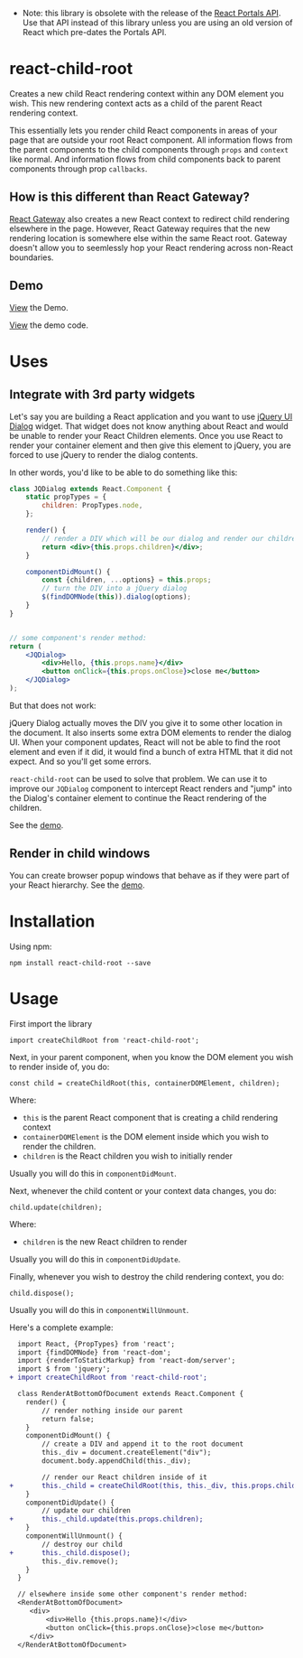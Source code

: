 * Note: this library is obsolete with the release of the [React Portals API](https://reactjs.org/docs/portals.html).  Use that API instead of this library unless you are using an old version of React which pre-dates the Portals API.

# react-child-root

Creates a new child React rendering context within any DOM element you wish.  This new rendering context acts as a child of the parent React rendering context.

This essentially lets you render child React components in areas of your page that are outside your root React component.  All information flows from the parent components to the child components through `props` and `context` like normal.  And information flows from child components back to parent components through prop `callbacks`.

## How is this different than React Gateway?

[React Gateway](https://github.com/cloudflare/react-gateway) also creates a new React context to redirect child rendering elsewhere in the page.  However, React Gateway requires that the new rendering location is somewhere else within the same React root.  Gateway doesn't allow you to seemlessly hop your React rendering across non-React boundaries.

## Demo

[View](https://rawgit.com/experoinc/react-child-root/master/dist/example.html) the Demo.

[View](https://github.com/experoinc/react-child-root/tree/master/src/example) the demo code.

# Uses

## Integrate with 3rd party widgets

Let's say you are building a React application and you want to use [jQuery UI Dialog](https://jqueryui.com/dialog/) widget.  That widget does not know anything about React and would be unable to render your React Children elements.  Once you use React to render your container element and then give this element to jQuery, you are forced to use jQuery to render the dialog contents.

In other words, you'd like to be able to do something like this:

```jsx
class JQDialog extends React.Component {
    static propTypes = {
        children: PropTypes.node,
    };

    render() {
        // render a DIV which will be our dialog and render our children inside it
        return <div>{this.props.children}</div>;
    }

    componentDidMount() {
        const {children, ...options} = this.props;
        // turn the DIV into a jQuery dialog
        $(findDOMNode(this)).dialog(options);
    }
}


// some component's render method:
return (
    <JQDialog>
        <div>Hello, {this.props.name}</div>
        <button onClick={this.props.onClose}>close me</button>
    </JQDialog>
);
```

But that does not work:

jQuery Dialog actually moves the DIV you give it to some other location in the document.  It also inserts some extra DOM elements to render the dialog UI.  When your component updates, React will not be able to find the root element and even if it did, it would find a bunch of extra HTML that it did not expect. And so you'll get some errors.

`react-child-root` can be used to solve that problem.  We can use it to improve our `JQDialog` component to intercept React renders and "jump" into the Dialog's container element to continue the React rendering of the children.

See the [demo](https://rawgit.com/experoinc/react-child-root/master/dist/example.html).

## Render in child windows

You can create browser popup windows that behave as if they were part of your React hierarchy.  See the [demo](https://rawgit.com/experoinc/react-child-root/master/dist/example.html).

# Installation

Using npm:

```
npm install react-child-root --save
```

# Usage

First import the library

```es6
import createChildRoot from 'react-child-root';
```

Next, in your parent component, when you know the DOM element you wish to render inside of, you do:

```es6
const child = createChildRoot(this, containerDOMElement, children);
```

Where:

* `this` is the parent React component that is creating a child rendering context
* `containerDOMElement` is the DOM element inside which you wish to render the children.
* `children` is the React children you wish to initially render

Usually you will do this in `componentDidMount`.

Next, whenever the child content or your context data changes, you do:

```es6
child.update(children);
```

Where:

* `children` is the new React children to render

Usually you will do this in `componentDidUpdate`.

Finally, whenever you wish to destroy the child rendering context, you do:

```es6
child.dispose();
```

Usually you will do this in `componentWillUnmount`.

Here's a complete example:

```diff
  import React, {PropTypes} from 'react';
  import {findDOMNode} from 'react-dom';
  import {renderToStaticMarkup} from 'react-dom/server';
  import $ from 'jquery';
+ import createChildRoot from 'react-child-root';

  class RenderAtBottomOfDocument extends React.Component {
    render() {
        // render nothing inside our parent
        return false;
    }
    componentDidMount() {
        // create a DIV and append it to the root document
        this._div = document.createElement("div");
        document.body.appendChild(this._div);

        // render our React children inside of it
+       this._child = createChildRoot(this, this._div, this.props.children);
    }
    componentDidUpdate() {
        // update our children
+       this._child.update(this.props.children);
    }
    componentWillUnmount() {
        // destroy our child
+       this._child.dispose();
        this._div.remove();
    }
  }

  // elsewhere inside some other component's render method:
  <RenderAtBottomOfDocument>
     <div>
         <div>Hello {this.props.name}!</div>
         <button onClick={this.props.onClose}>close me</button>
     </div>
  </RenderAtBottomOfDocument>
```
